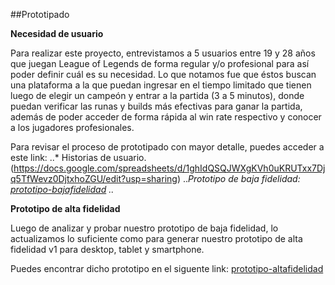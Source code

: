 ##Prototipado

**Necesidad de usuario**

Para realizar este proyecto, entrevistamos a 5 usuarios entre 19 y 28 años que juegan League of Legends de forma regular y/o profesional para así poder definir cuál es su necesidad. 
Lo que notamos fue que éstos buscan una plataforma a la que puedan ingresar en el tiempo limitado que tienen luego de elegir un campeón y entrar a la partida (3 a 5 minutos), donde puedan verificar las runas y builds  más efectivas  para ganar la partida, además de poder acceder de forma rápida al win rate respectivo y conocer a los jugadores profesionales.

Para revisar el proceso de prototipado con mayor detalle, puedes acceder a este link:
..* Historias de usuario.(https://docs.google.com/spreadsheets/d/1ghIdQSQJWXgKVh0uKRUTxx7Djq5TfWevz0DjtxhoZGU/edit?usp=sharing)
..*Prototipo de baja fidelidad: [prototipo-bajafidelidad](https://docs.google.com/presentation/d/1ej4QDY8v3WLXscz5n_iLCVfJGWxfDlcaHXy3VozF6JI/edit?usp=sharing)
..*

**Prototipo de alta fidelidad**

Luego de analizar y probar nuestro prototipo de baja fidelidad, lo actualizamos lo suficiente como para generar nuestro prototipo de alta fidelidad v1 para desktop, tablet y smartphone.

Puedes encontrar dicho prototipo en el siguente link: [prototipo-altafidelidad](https://www.figma.com/file/I69imcPpCebIgp8fvLJhOPJb/BuilderLab?node-id=0%3A1)



